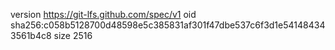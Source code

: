 version https://git-lfs.github.com/spec/v1
oid sha256:c058b5128700d48598e5c385831af301f47dbe537c6f3d1e541484343561b4c8
size 2516
